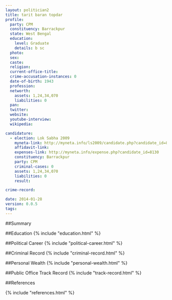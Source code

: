 ```yaml
---
layout: politician2
title: tarit baran topdar
profile: 
  party: CPM
  constituency: Barrackpur
  state: West Bengal
  education: 
    level: Graduate
    details: b sc
  photo: 
  sex: 
  caste: 
  religion: 
  current-office-title: 
  crime-accusation-instances: 0
  date-of-birth: 1943
  profession: 
  networth: 
    assets: 1,24,34,070
    liabilities: 0
  pan: 
  twitter: 
  website: 
  youtube-interview: 
  wikipedia: 

candidature: 
  - election: Lok Sabha 2009
    myneta-link: http://myneta.info/ls2009/candidate.php?candidate_id=8130
    affidavit-link: 
    expenses-link: http://myneta.info/expense.php?candidate_id=8130
    constituency: Barrackpur 
    party: CPM
    criminal-cases: 0
    assets: 1,24,34,070
    liabilities: 0
    result:  

crime-record: 

date: 2014-01-28
version: 0.0.5
tags: 
---
```

##Summary


##Education
{% include "education.html" %}


##Political Career
{% include "political-career.html" %}


##Criminal Record
{% include "criminal-record.html" %}


##Personal Wealth
{% include "personal-wealth.html" %}


##Public Office Track Record
{% include "track-record.html" %}


##References


{% include "references.html" %}